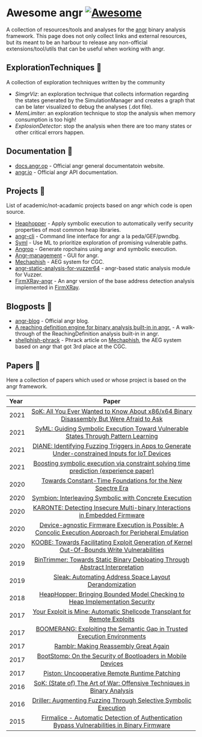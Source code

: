 # Awesome angr [![Awesome](https://cdn.rawgit.com/sindresorhus/awesome/d7305f38d29fed78fa85652e3a63e154dd8e8829/media/badge.svg)](https://github.com/sindresorhus/awesome)

A collection of resources/tools and analyses for the [angr](https://github.com/angr) binary analysis framework.
This page does not only collect links and external resources, but its meant to be an harbour to release any non-official extensions/tool/utils that can be useful when working with angr.

## ExplorationTechniques 📁

A collection of exploration techniques written by the community

* *SimgrViz*: an exploration technique that collects information regarding the states generated by the SimulationManager and creates a graph that can be later visualized to debug the analyses (.dot file). 
* *MemLimiter*: an exploration technique to stop the analysis when memory consumption is too high!
* *ExplosionDetector*: stop the analysis when there are too many states or other critical errors happen.

## Documentation :book:
* [docs.angr.op](https://docs.angr.io/) - Official angr general documentatoin website.
* [angr.io](http://angr.io/api-doc/angr.html) - Official angr API documentation.

## Projects :rocket:

List of academic/not-acadamic projects based on angr which code is open source.

* [Heaphopper](https://github.com/angr/heaphopper) - Apply symbolic execution to automatically verify security properties of most common heap libraries.
* [angr-cli](https://github.com/fmagin/angr-cli) - Command line interface for angr a la peda/GEF/pwndbg.
* [Syml](https://github.com/ucsb-seclab/syml) - Use ML to prioritize exploration of promising vulnerable paths.
* [Angrop](https://github.com/angr/angrop) - Generate ropchains using angr and symbolic execution.
* [Angr-management](https://github.com/angr/angr-management) - GUI for angr.
* [Mechaphish](https://github.com/mechaphish) - AEG system for CGC.
* [angr-static-analysis-for-vuzzer64](https://github.com/ash09/angr-static-analysis-for-vuzzer64) - angr-based static analysis module for Vuzzer.
* [FirmXRay-angr](https://github.com/ucsb-seclab/monolithic-firmware-collection/tree/master/utils/firmxray) - An angr version of the base address detection analysis implemented in [FirmXRay](https://github.com/OSUSecLab/FirmXRay).

## Blogposts :newspaper:
* [angr-blog](https://angr.io/) - Official angr blog.
* [A reaching definition engine for binary analysis built-in in angr.](https://degrigis.github.io/posts/angr_rd/) - A walk-through of the ReachingDefinition analysis built-in in angr.
* [shellphish-phrack](http://phrack.org/papers/cyber_grand_shellphish.html) - Phrack article on [Mechaphish](https://github.com/mechaphish), the AEG system based on angr that got 3rd place at the CGC.

## Papers :page_with_curl:

Here a collection of papers which used or whose project is based on the angr framework.

| Year       | Paper     | 
| :------------- | :----------: | 
| 2021 | [SoK: All You Ever Wanted to Know About x86/x64 Binary Disassembly But Were Afraid to Ask](https://www.portokalidis.net/files/sok86disas_oakland21.pdf)
| 2021 | [SyML: Guiding Symbolic Execution Toward Vulnerable States Through Pattern Learning](https://conand.me/publications/ruaro-syml-2021.pdf)
| 2021 | [DIANE: Identifying Fuzzing Triggers in Apps to Generate Under-constrained Inputs for IoT Devices](https://conand.me/publications/redini-diane-2021.pdf)
| 2021 | [Boosting symbolic execution via constraint solving time prediction (experience paper)](https://dl.acm.org/doi/10.1145/3460319.3464813)
| 2020 | [Towards Constant-Time Foundations for the New Spectre Era](https://cseweb.ucsd.edu/~cdisselk/papers/ct-foundations.pdf)
| 2020 | [Symbion: Interleaving Symbolic with Concrete Execution](https://sites.cs.ucsb.edu/~vigna/publications/2020_CNS_Symbion.pdf) |
| 2020 | [KARONTE: Detecting Insecure Multi-binary Interactions in Embedded Firmware](https://www.badnack.it/static/papers/University/karonte.pdf) | 
| 2020 | [Device-agnostic Firmware Execution is Possible: A Concolic Execution Approach for Peripheral Emulation](https://dl.acm.org/doi/10.1145/3427228.3427280) |
| 2020 | [KOOBE: Towards Facilitating Exploit Generation of Kernel Out-Of-Bounds Write Vulnerabilities](https://www.usenix.org/system/files/sec20summer_chen-weiteng_prepub.pdf)
| 2019 | [BinTrimmer: Towards Static Binary Debloating Through Abstract Interpretation](https://sites.cs.ucsb.edu/~chris/research/doc/dimva19_bintrimmer.pdf)
| 2019 | [Sleak: Automating Address Space Layout Derandomization](https://par.nsf.gov/servlets/purl/10155109)
| 2018 | [HeapHopper: Bringing Bounded Model Checking to Heap Implementation Security](https://sites.cs.ucsb.edu/~chris/research/doc/usenix18_heaphopper.pdf)
| 2017 | [Your Exploit is Mine: Automatic Shellcode Transplant for Remote Exploits](https://www.ieee-security.org/TC/SP2017/papers/579.pdf)
| 2017 | [BOOMERANG: Exploiting the Semantic Gap in Trusted Execution Environments](https://sites.cs.ucsb.edu/~vigna/publications/2017_NDSS_Boomerang.pdf)
| 2017 | [Ramblr: Making Reassembly Great Again](https://sefcom.asu.edu/publications/ramblr-making-reassembly-great-again-ndss2017.pdf)
| 2017 | [BootStomp: On the Security of Bootloaders in Mobile Devices](https://www.usenix.org/system/files/conference/usenixsecurity17/sec17-redini.pdf) |
| 2017 | [Piston: Uncooperative Remote Runtime Patching](https://sefcom.asu.edu/publications/piston-uncooperative-remote-runtime-patching-acsac2017.pdf)
| 2016 | [SoK: (State of) The Art of War: Offensive Techniques in Binary Analysis](https://sites.cs.ucsb.edu/~vigna/publications/2016_SP_angrSoK.pdf)
| 2016 | [Driller: Augmenting Fuzzing Through Selective Symbolic Execution](https://sites.cs.ucsb.edu/~chris/research/doc/ndss16_driller.pdf)
| 2015 | [Firmalice - Automatic Detection of Authentication Bypass Vulnerabilities in Binary Firmware](https://sites.cs.ucsb.edu/~chris/research/doc/ndss15_firmalice.pdf) |



